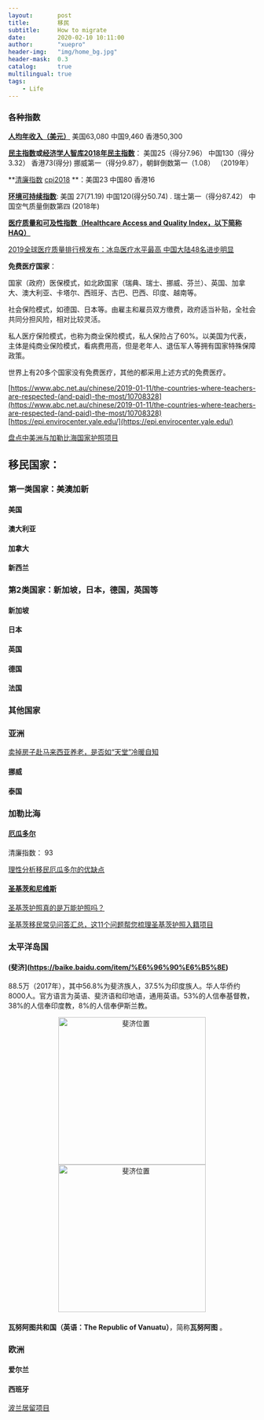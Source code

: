 ```yaml
---
layout:       post
title:        移民
subtitle:     How to migrate
date:         2020-02-10 10:11:00
author:       "xuepro"
header-img:   "img/home_bg.jpg"
header-mask:  0.3
catalog:      true
multilingual: true
tags:
    - Life     
---    
```


### 各种指数

**[人均年收入（美元）](https://data.worldbank.org.cn/indicator/NY.GDP.PCAP.CD)** 美国63,080   中国9,460  香港50,300

**[民主指数](https://zh.wikipedia.org/wiki/%E6%B0%91%E4%B8%BB%E6%8C%87%E6%95%B0)或[经济学人智库2018年民主指数](https://datawrapper.dwcdn.net/jkMCN/2/?abcnewsembedheight=550)**：
      美国25（得分7.96） 中国130（得分3.32） 香港73(得分)  挪威第一（得分9.87），朝鲜倒数第一（1.08） （2019年）


**[清廉指数](https://zh.wikipedia.org/zh-cn/%E8%B2%AA%E6%B1%A1%E6%84%9F%E7%9F%A5%E6%8C%87%E6%95%B8) [cpi2018](https://www.transparency.org/cpi2018) **：美国23 中国80 香港16 

**[环境可持续指数](https://zh.wikipedia.org/wiki/%E7%92%B0%E5%A2%83%E5%8F%AF%E6%8C%81%E7%BA%8C%E6%8C%87%E6%95%B8)**:  美国 27(71.19) 中国120(得分50.74) . 瑞士第一（得分87.42） 中国空气质量倒数第四 (2018年)


**[医疗质量和可及性指数（Healthcare Access and Quality Index，以下简称HAQ）](https://www.thelancet.com/journals/lancet/article/PIIS0140-6736(18)30994-2/fulltext)**

[2019全球医疗质量排行榜发布：冰岛医疗水平最高 中国大陆48名进步明显](https://t.qianzhan.com/caijing/detail/190724-38c0051f.html)

**免费医疗国家**： 

国家（政府）医保模式，如北欧国家（瑞典、瑞士、挪威、芬兰）、英国、加拿大、澳大利亚、卡塔尔、西班牙、古巴、巴西、印度、越南等。

社会保险模式，如德国、日本等。由雇主和雇员双方缴费，政府适当补贴，全社会共同分担风险，相对比较灵活。

私人医疗保险模式，也称为商业保险模式，私人保险占了60%。以美国为代表，主体是纯商业保险模式，看病费用高，但是老年人、退伍军人等拥有国家特殊保障政策。

世界上有20多个国家没有免费医疗，其他的都采用上述方式的免费医疗。


[https://www.abc.net.au/chinese/2019-01-11/the-countries-where-teachers-are-respected-(and-paid)-the-most/10708328](https://www.abc.net.au/chinese/2019-01-11/the-countries-where-teachers-are-respected-(and-paid)-the-most/10708328)
[https://epi.envirocenter.yale.edu/](https://epi.envirocenter.yale.edu/)

[盘点中美洲与加勒比海国家护照项目](https://zhuanlan.zhihu.com/p/67113988)


## 移民国家：

### 第一类国家：美澳加新

#### 美国

#### 澳大利亚

#### 加拿大

#### 新西兰

### 第2类国家：新加坡，日本，德国，英国等

#### 新加坡

#### 日本

#### 英国

#### 德国

#### 法国

### 其他国家

###   亚洲

[卖掉房子赴马来西亚养老，是否如“天堂”冷暖自知](https://zhuanlan.zhihu.com/p/62228953)


#### 挪威

#### 泰国



### 加勒比海

#### [厄瓜多尔](https://baike.baidu.com/item/%E5%8E%84%E7%93%9C%E5%A4%9A%E5%B0%94/183715)

清廉指数： 93

 [理性分析移民厄瓜多尔的优缺点](https://gist.github.com/tuchang/d3a4a9565ffcb895b8818edc5925f1a0)
 
#### [圣基茨和尼维斯](https://baike.baidu.com/item/%E5%8E%84%E7%93%9C%E5%A4%9A%E5%B0%94/183715)
 
[圣基茨护照真的是万能护照吗？](https://zhuanlan.zhihu.com/p/72558031)

[圣基茨移民常见问答汇总，这11个问题帮您梳理圣基茨护照入籍项目](https://zhuanlan.zhihu.com/p/84235564)

### 太平洋岛国

#### (斐济](https://baike.baidu.com/item/%E6%96%90%E6%B5%8E)

88.5万（2017年），其中56.8%为斐济族人，37.5%为印度族人。华人华侨约8000人。官方语言为英语、斐济语和印地语，通用英语。53%的人信奉基督教，38%的人信奉印度教，8%的人信奉伊斯兰教。

<div align="center">
<img src="https://n.sinaimg.cn/front/450/w750h500/20190124/HEZQ-hryfqhm6078597.jpg" width="300" alt="斐济位置" > <img src="https://i0.sinaimg.cn/travel/2013/1011/U8594P704DT20131011144413.jpg"  width="300"  alt="斐济位置" >
</div>

#### 

**瓦努阿图共和国（英语：The Republic of Vanuatu）**，简称**瓦努阿图** 。


### 欧洲

#### 爱尔兰

#### 西班牙

[波兰居留项目](https://zhuanlan.zhihu.com/p/34139947)
